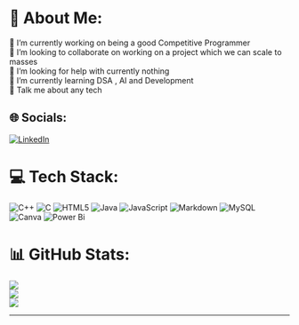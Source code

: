 # 💫 About Me:
🔭 I’m currently working on being a good Competitive Programmer<br>👯 I’m looking to collaborate on working on a project which we can scale to masses<br>🤝 I’m looking for help with currently nothing<br>🌱 I’m currently learning DSA , AI and Development<br>💬 Talk me about any tech<br>


## 🌐 Socials:
[![LinkedIn](https://img.shields.io/badge/LinkedIn-%230077B5.svg?logo=linkedin&logoColor=white)](https://linkedin.com/in/divyamusahib) 

# 💻 Tech Stack:
![C++](https://img.shields.io/badge/c++-%2300599C.svg?style=for-the-badge&logo=c%2B%2B&logoColor=white) ![C](https://img.shields.io/badge/c-%2300599C.svg?style=for-the-badge&logo=c&logoColor=white) ![HTML5](https://img.shields.io/badge/html5-%23E34F26.svg?style=for-the-badge&logo=html5&logoColor=white) ![Java](https://img.shields.io/badge/java-%23ED8B00.svg?style=for-the-badge&logo=openjdk&logoColor=white) ![JavaScript](https://img.shields.io/badge/javascript-%23323330.svg?style=for-the-badge&logo=javascript&logoColor=%23F7DF1E) ![Markdown](https://img.shields.io/badge/markdown-%23000000.svg?style=for-the-badge&logo=markdown&logoColor=white) ![MySQL](https://img.shields.io/badge/mysql-4479A1.svg?style=for-the-badge&logo=mysql&logoColor=white) ![Canva](https://img.shields.io/badge/Canva-%2300C4CC.svg?style=for-the-badge&logo=Canva&logoColor=white) ![Power Bi](https://img.shields.io/badge/power_bi-F2C811?style=for-the-badge&logo=powerbi&logoColor=black)
# 📊 GitHub Stats:
![](https://github-readme-stats.vercel.app/api?username=DivyaMusahib&theme=radical&hide_border=false&include_all_commits=false&count_private=false)<br/>
![](https://github-readme-streak-stats.herokuapp.com/?user=DivyaMusahib&theme=radical&hide_border=false)<br/>
![](https://github-readme-stats.vercel.app/api/top-langs/?username=DivyaMusahib&theme=radical&hide_border=false&include_all_commits=false&count_private=false&layout=compact)

---
<!-- [![](https://visitcount.itsvg.in/api?id=DivyaMusahib&icon=0&color=0)](https://visitcount.itsvg.in) -->

<!-- Proudly created with GPRM ( https://gprm.itsvg.in ) -->